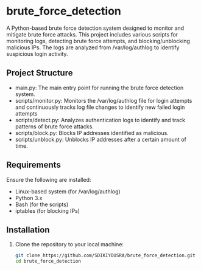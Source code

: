 # brute_force_detection

A Python-based brute force detection system designed to monitor and mitigate brute force attacks. This project includes various scripts for monitoring logs, detecting brute force attempts, and blocking/unblocking malicious IPs. The logs are analyzed from /var/log/authlog to identify suspicious login activity.

## Project Structure

- main.py: The main entry point for running the brute force detection system.
- scripts/monitor.py: Monitors the /var/log/authlog file for login attempts and continuously tracks log file changes to identify new failed login attempts
- scripts/detect.py: Analyzes authentication logs to identify and track patterns of brute force attacks.
- scripts/block.py: Blocks IP addresses identified as malicious.
- scripts/unblock.py: Unblocks IP addresses after a certain amount of time.

## Requirements

Ensure the following are installed:
- Linux-based system (for /var/log/authlog)
- Python 3.x
- Bash (for the scripts)
- iptables (for blocking IPs)

## Installation

1. Clone the repository to your local machine:
   ```bash
   git clone https://github.com/SDIKIYOUSRA/brute_force_detection.git
   cd brute_force_detection
